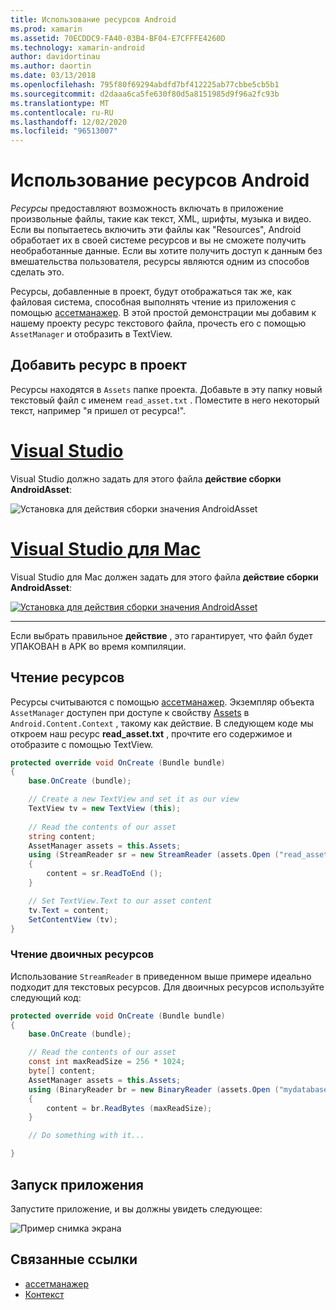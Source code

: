 ```yaml
---
title: Использование ресурсов Android
ms.prod: xamarin
ms.assetid: 70ECDDC9-FA40-03B4-BF04-E7CFFFE4260D
ms.technology: xamarin-android
author: davidortinau
ms.author: daortin
ms.date: 03/13/2018
ms.openlocfilehash: 795f80f69294abdfd7bf412225ab77cbbe5cb5b1
ms.sourcegitcommit: d2daaa6ca5fe630f80d5a8151985d9f96a2fc93b
ms.translationtype: MT
ms.contentlocale: ru-RU
ms.lasthandoff: 12/02/2020
ms.locfileid: "96513007"
---
```

# <a name="using-android-assets"></a>Использование ресурсов Android

_Ресурсы_ предоставляют возможность включать в приложение произвольные файлы, такие как текст, XML, шрифты, музыка и видео. Если вы попытаетесь включить эти файлы как "Resources", Android обработает их в своей системе ресурсов и вы не сможете получить необработанные данные. Если вы хотите получить доступ к данным без вмешательства пользователя, ресурсы являются одним из способов сделать это.

Ресурсы, добавленные в проект, будут отображаться так же, как файловая система, способная выполнять чтение из приложения с помощью [ассетманажер](xref:Android.Content.Res.AssetManager).
В этой простой демонстрации мы добавим к нашему проекту ресурс текстового файла, прочесть его с помощью `AssetManager` и отобразить в TextView.

## <a name="add-asset-to-project"></a>Добавить ресурс в проект

Ресурсы находятся в `Assets` папке проекта. Добавьте в эту папку новый текстовый файл с именем `read_asset.txt` . Поместите в него некоторый текст, например "я пришел от ресурса!".

# <a name="visual-studio"></a>[Visual Studio](#tab/windows)

Visual Studio должно задать для этого файла **действие сборки** **AndroidAsset**:

![Установка для действия сборки значения AndroidAsset](android-assets-images/asset-properties-vs.png) 

# <a name="visual-studio-for-mac"></a>[Visual Studio для Mac](#tab/macos)

Visual Studio для Mac должен задать для этого файла **действие сборки** **AndroidAsset**:

[![Установка для действия сборки значения AndroidAsset](android-assets-images/asset-properties-xs-sml.png)](android-assets-images/asset-properties-xs.png#lightbox)

-----

Если выбрать правильное **действие** , это гарантирует, что файл будет УПАКОВАН в APK во время компиляции.

## <a name="reading-assets"></a>Чтение ресурсов

Ресурсы считываются с помощью [ассетманажер](xref:Android.Content.Res.AssetManager). Экземпляр объекта `AssetManager` доступен при доступе к свойству [Assets](xref:Android.Content.Context.Assets) в `Android.Content.Context` , такому как действие.
В следующем коде мы откроем наш ресурс **read_asset.txt** , прочтите его содержимое и отобразите с помощью TextView.

```csharp
protected override void OnCreate (Bundle bundle)
{
    base.OnCreate (bundle);

    // Create a new TextView and set it as our view
    TextView tv = new TextView (this);
    
    // Read the contents of our asset
    string content;
    AssetManager assets = this.Assets;
    using (StreamReader sr = new StreamReader (assets.Open ("read_asset.txt")))
    {
        content = sr.ReadToEnd ();
    }

    // Set TextView.Text to our asset content
    tv.Text = content;
    SetContentView (tv);
}
```

### <a name="reading-binary-assets"></a>Чтение двоичных ресурсов

Использование `StreamReader` в приведенном выше примере идеально подходит для текстовых ресурсов. Для двоичных ресурсов используйте следующий код:

```csharp
protected override void OnCreate (Bundle bundle)
{
    base.OnCreate (bundle);

    // Read the contents of our asset
    const int maxReadSize = 256 * 1024;
    byte[] content;
    AssetManager assets = this.Assets;
    using (BinaryReader br = new BinaryReader (assets.Open ("mydatabase.db")))
    {
        content = br.ReadBytes (maxReadSize);
    }

    // Do something with it...

}
```

## <a name="running-the-application"></a>Запуск приложения

Запустите приложение, и вы должны увидеть следующее:

![Пример снимка экрана](android-assets-images/screenshot.png)

## <a name="related-links"></a>Связанные ссылки

- [ассетманажер](xref:Android.Content.Res.AssetManager)
- [Контекст](xref:Android.Content.Context)
